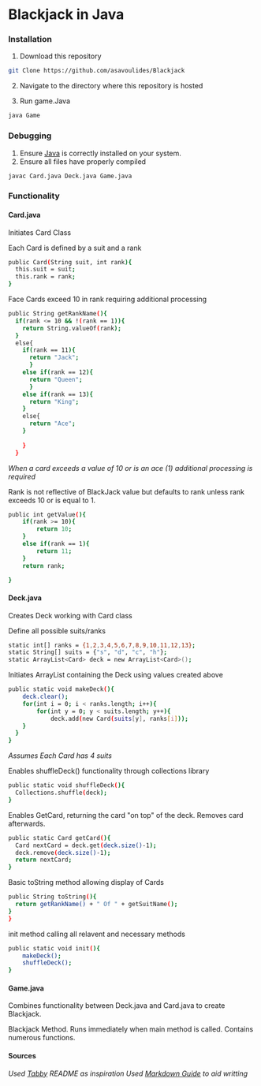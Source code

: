 # Blackjack in Java

### Installation
1. Download this repository
```bash
git Clone https://github.com/asavoulides/Blackjack
```
2. Navigate to the directory where this repository is hosted

3. Run game.Java
```bash
java Game
```

### Debugging
1. Ensure [Java](https://www.java.com/en/download/help/download_options.html) is correctly installed on your system. 
2. Ensure all files have properly compiled
```bash
javac Card.java Deck.java Game.java
```

### Functionality
#### Card.java
Initiates Card Class

Each Card is defined by a suit and a rank
```bash
public Card(String suit, int rank){
  this.suit = suit;
  this.rank = rank;
}
```
Face Cards exceed 10 in rank requiring additional processing
``` bash
public String getRankName(){
  if(rank <= 10 && !(rank == 1)){
    return String.valueOf(rank);
  }
  else{
    if(rank == 11){
      return "Jack";
      }
    else if(rank == 12){
      return "Queen";
      }
    else if(rank == 13){
      return "King";
    }
    else{
      return "Ace";
    }
    
    }
  }
```
*When a card exceeds a value of 10 or is an ace (1) additional processing is required*

Rank is not reflective of BlackJack value but defaults to rank unless rank exceeds 10 or is equal to 1.
```bash
public int getValue(){
    if(rank >= 10){
        return 10;
    }
    else if(rank == 1){
        return 11;
    }
    return rank;

}
```

#### Deck.java
Creates Deck  working with Card class

Define all possible suits/ranks 
```bash
static int[] ranks = {1,2,3,4,5,6,7,8,9,10,11,12,13};
static String[] suits = {"s", "d", "c", "h"};
static ArrayList<Card> deck = new ArrayList<Card>();
```

Initiates ArrayList containing the Deck using values created above
```bash
public static void makeDeck(){
    deck.clear();
    for(int i = 0; i < ranks.length; i++){
        for(int y = 0; y < suits.length; y++){
            deck.add(new Card(suits[y], ranks[i]));
    }
  }
}
```
*Assumes Each Card has 4 suits*

Enables shuffleDeck() functionality through collections library
```bash
public static void shuffleDeck(){
  Collections.shuffle(deck);
}
```

Enables GetCard, returning the card "on top" of the deck. Removes card afterwards.
```bash
public static Card getCard(){
  Card nextCard = deck.get(deck.size()-1);
  deck.remove(deck.size()-1);
  return nextCard;
}
```

Basic toString method allowing display of Cards
```bash
public String toString(){
  return getRankName() + " Of " + getSuitName();
}
}
```

init method calling all relavent and necessary methods
```bash
public static void init(){
    makeDeck();
    shuffleDeck();
}
```

#### Game.java
Combines functionality between Deck.java and Card.java to create Blackjack.

Blackjack Method. Runs immediately when main method is called. Contains numerous functions.



#### Sources
*Used [Tabby](https://raw.githubusercontent.com/TabbyML/tabby/refs/heads/main/README.md) README as inspiration*
*Used [Markdown Guide](https://github.com/mattcone/markdown-guide/tree/master) to aid writting*
